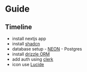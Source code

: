 # Guide

## Timeline

-   install nextjs app
-   install [shadcn](https://ui.shadcn.com/)
-   database setup - [NEON](https://neon.tech/) - Postgres
-   install [drizzle ORM](https://orm.drizzle.team/)
-   add auth using [clerk](https://clerk.com/)
-   icon use [Lucide](https://lucide.dev/)
